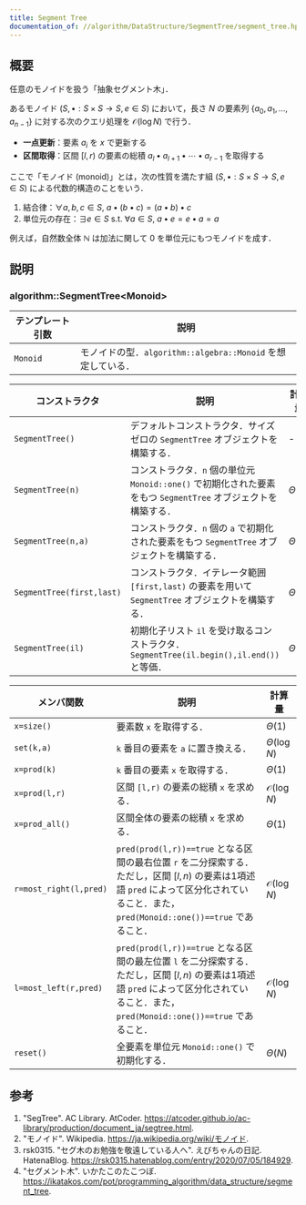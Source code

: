 ```yaml
---
title: Segment Tree
documentation_of: //algorithm/DataStructure/SegmentTree/segment_tree.hpp
---
```



## 概要

任意のモノイドを扱う「抽象セグメント木」．

あるモノイド $(S, \bullet: S \times S \rightarrow S, e \in S)$ において，長さ $N$ の要素列 $\lbrace a_0, a_1, \ldots, a_{n-1} \rbrace$ に対する次のクエリ処理を $\mathcal{O}(\log N)$ で行う．

- **一点更新**：要素 $a_i$ を $x$ で更新する
- **区間取得**：区間 $[l,r)$ の要素の総積 $a_l \bullet a_{l+1} \bullet \cdots \bullet a_{r-1}$ を取得する

ここで「モノイド (monoid)」とは，次の性質を満たす組 $(S, \bullet : S \times S \rightarrow S, e \in S)$ による代数的構造のことをいう．

1. 結合律：$\forall a, b, c \in S, \ a \bullet (b \bullet c) = (a \bullet b) \bullet c$
1. 単位元の存在：$\exists e \in S \ \mathrm{s.t.} \ \forall a \in S, \ a \bullet e = e \bullet a = a$

例えば，自然数全体 $\mathbb{N}$ は加法に関して $0$ を単位元にもつモノイドを成す．


## 説明

### algorithm::SegmentTree\<Monoid\>

|テンプレート引数|説明|
|---|---|
|`Monoid`|モノイドの型．`algorithm::algebra::Monoid` を想定している．|

|コンストラクタ|説明|計算量|
|---|---|---|
|`SegmentTree()`|デフォルトコンストラクタ．サイズゼロの `SegmentTree` オブジェクトを構築する．|-|
|`SegmentTree(n)`|コンストラクタ．`n` 個の単位元 `Monoid::one()` で初期化された要素をもつ `SegmentTree` オブジェクトを構築する．|$\Theta(N)$|
|`SegmentTree(n,a)`|コンストラクタ．`n` 個の `a` で初期化された要素をもつ `SegmentTree` オブジェクトを構築する．|$\Theta(N)$|
|`SegmentTree(first,last)`|コンストラクタ．イテレータ範囲 `[first,last)` の要素を用いて `SegmentTree` オブジェクトを構築する．|$\Theta(N)$|
|`SegmentTree(il)`|初期化子リスト `il` を受け取るコンストラクタ．`SegmentTree(il.begin(),il.end())` と等価．|$\Theta(N)$|

|メンバ関数|説明|計算量|
|---|---|---|
|`x=size()`|要素数 `x` を取得する．|$\Theta(1)$|
|`set(k,a)`|`k` 番目の要素を `a` に置き換える．|$\Theta(\log N)$|
|`x=prod(k)`|`k` 番目の要素 `x` を取得する．|$\Theta(1)$|
|`x=prod(l,r)`|区間 `[l,r)` の要素の総積 `x` を求める．|$\mathcal{O}(\log N)$|
|`x=prod_all()`|区間全体の要素の総積 `x` を求める．|$\Theta(1)$|
|`r=most_right(l,pred)`|`pred(prod(l,r))==true` となる区間の最右位置 `r` を二分探索する．ただし，区間 $[l,n)$ の要素は1項述語 `pred` によって区分化されていること．また，`pred(Monoid::one())==true` であること．|$\mathcal{O}(\log N)$|
|`l=most_left(r,pred)`|`pred(prod(l,r))==true` となる区間の最左位置 `l` を二分探索する．ただし，区間 $[l,n)$ の要素は1項述語 `pred` によって区分化されていること．また，`pred(Monoid::one())==true` であること．|$\mathcal{O}(\log N)$|
|`reset()`|全要素を単位元 `Monoid::one()` で初期化する．|$\Theta(N)$|


## 参考

1. "SegTree". AC Library. AtCoder. <https://atcoder.github.io/ac-library/production/document_ja/segtree.html>.
1. "モノイド". Wikipedia. <https://ja.wikipedia.org/wiki/モノイド>.
1. rsk0315. "セグ木のお勉強を敬遠している人へ". えびちゃんの日記. HatenaBlog. <https://rsk0315.hatenablog.com/entry/2020/07/05/184929>.
1. "セグメント木". いかたこのたこつぼ. <https://ikatakos.com/pot/programming_algorithm/data_structure/segment_tree>.
